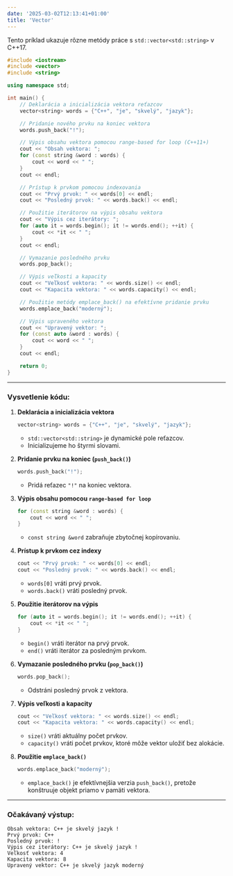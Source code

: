 ```yaml
---
date: '2025-03-02T12:13:41+01:00'
title: 'Vector'
---
```


Tento príklad ukazuje rôzne metódy práce s `std::vector<std::string>` v C++17.

```cpp
#include <iostream>
#include <vector>
#include <string>

using namespace std;

int main() {
    // Deklarácia a inicializácia vektora reťazcov
    vector<string> words = {"C++", "je", "skvelý", "jazyk"};

    // Pridanie nového prvku na koniec vektora
    words.push_back("!");

    // Výpis obsahu vektora pomocou range-based for loop (C++11+)
    cout << "Obsah vektora: ";
    for (const string &word : words) {
        cout << word << " ";
    }
    cout << endl;

    // Prístup k prvkom pomocou indexovania
    cout << "Prvý prvok: " << words[0] << endl;
    cout << "Posledný prvok: " << words.back() << endl;

    // Použitie iterátorov na výpis obsahu vektora
    cout << "Výpis cez iterátory: ";
    for (auto it = words.begin(); it != words.end(); ++it) {
        cout << *it << " ";
    }
    cout << endl;

    // Vymazanie posledného prvku
    words.pop_back();

    // Výpis veľkosti a kapacity
    cout << "Veľkosť vektora: " << words.size() << endl;
    cout << "Kapacita vektora: " << words.capacity() << endl;

    // Použitie metódy emplace_back() na efektívne pridanie prvku
    words.emplace_back("moderný");

    // Výpis upraveného vektora
    cout << "Upravený vektor: ";
    for (const auto &word : words) {
        cout << word << " ";
    }
    cout << endl;

    return 0;
}
```

---

### **Vysvetlenie kódu:**
1. **Deklarácia a inicializácia vektora**
   ```cpp
   vector<string> words = {"C++", "je", "skvelý", "jazyk"};
   ```
    - `std::vector<std::string>` je dynamické pole reťazcov.
    - Inicializujeme ho štyrmi slovami.

2. **Pridanie prvku na koniec (`push_back()`)**
   ```cpp
   words.push_back("!");
   ```
    - Pridá reťazec `"!"` na koniec vektora.

3. **Výpis obsahu pomocou `range-based for loop`**
   ```cpp
   for (const string &word : words) {
       cout << word << " ";
   }
   ```
    - `const string &word` zabraňuje zbytočnej kopírovaniu.

4. **Prístup k prvkom cez indexy**
   ```cpp
   cout << "Prvý prvok: " << words[0] << endl;
   cout << "Posledný prvok: " << words.back() << endl;
   ```
    - `words[0]` vráti prvý prvok.
    - `words.back()` vráti posledný prvok.

5. **Použitie iterátorov na výpis**
   ```cpp
   for (auto it = words.begin(); it != words.end(); ++it) {
       cout << *it << " ";
   }
   ```
    - `begin()` vráti iterátor na prvý prvok.
    - `end()` vráti iterátor za posledným prvkom.

6. **Vymazanie posledného prvku (`pop_back()`)**
   ```cpp
   words.pop_back();
   ```
    - Odstráni posledný prvok z vektora.

7. **Výpis veľkosti a kapacity**
   ```cpp
   cout << "Veľkosť vektora: " << words.size() << endl;
   cout << "Kapacita vektora: " << words.capacity() << endl;
   ```
    - `size()` vráti aktuálny počet prvkov.
    - `capacity()` vráti počet prvkov, ktoré môže vektor uložiť bez alokácie.

8. **Použitie `emplace_back()`**
   ```cpp
   words.emplace_back("moderný");
   ```
    - `emplace_back()` je efektívnejšia verzia `push_back()`, pretože konštruuje objekt priamo v pamäti vektora.

---

### **Očakávaný výstup:**
```
Obsah vektora: C++ je skvelý jazyk ! 
Prvý prvok: C++
Posledný prvok: !
Výpis cez iterátory: C++ je skvelý jazyk ! 
Veľkosť vektora: 4
Kapacita vektora: 8
Upravený vektor: C++ je skvelý jazyk moderný 
```

